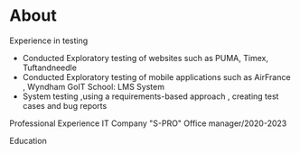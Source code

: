 # About
Experience in testing
- Conducted Exploratory testing of websites such as PUMA, Timex, Tuftandneedle 
- Conducted Exploratory testing of mobile applications such as AirFrance , Wyndham 
GoIT School: LMS System 
- System testing ,using a requirements-based approach , creating test cases and bug reports

Professional Experience
IT Company "S-PRO"
Office manager/2020-2023


Education

